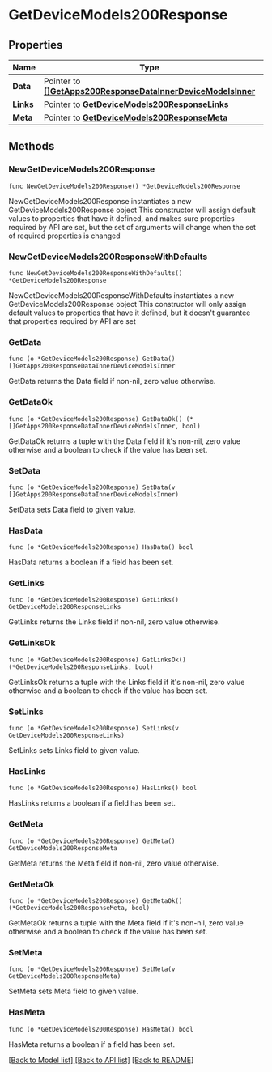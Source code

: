 # GetDeviceModels200Response

## Properties

Name | Type | Description | Notes
------------ | ------------- | ------------- | -------------
**Data** | Pointer to [**[]GetApps200ResponseDataInnerDeviceModelsInner**](GetApps200ResponseDataInnerDeviceModelsInner.md) |  | [optional] 
**Links** | Pointer to [**GetDeviceModels200ResponseLinks**](GetDeviceModels200ResponseLinks.md) |  | [optional] 
**Meta** | Pointer to [**GetDeviceModels200ResponseMeta**](GetDeviceModels200ResponseMeta.md) |  | [optional] 

## Methods

### NewGetDeviceModels200Response

`func NewGetDeviceModels200Response() *GetDeviceModels200Response`

NewGetDeviceModels200Response instantiates a new GetDeviceModels200Response object
This constructor will assign default values to properties that have it defined,
and makes sure properties required by API are set, but the set of arguments
will change when the set of required properties is changed

### NewGetDeviceModels200ResponseWithDefaults

`func NewGetDeviceModels200ResponseWithDefaults() *GetDeviceModels200Response`

NewGetDeviceModels200ResponseWithDefaults instantiates a new GetDeviceModels200Response object
This constructor will only assign default values to properties that have it defined,
but it doesn't guarantee that properties required by API are set

### GetData

`func (o *GetDeviceModels200Response) GetData() []GetApps200ResponseDataInnerDeviceModelsInner`

GetData returns the Data field if non-nil, zero value otherwise.

### GetDataOk

`func (o *GetDeviceModels200Response) GetDataOk() (*[]GetApps200ResponseDataInnerDeviceModelsInner, bool)`

GetDataOk returns a tuple with the Data field if it's non-nil, zero value otherwise
and a boolean to check if the value has been set.

### SetData

`func (o *GetDeviceModels200Response) SetData(v []GetApps200ResponseDataInnerDeviceModelsInner)`

SetData sets Data field to given value.

### HasData

`func (o *GetDeviceModels200Response) HasData() bool`

HasData returns a boolean if a field has been set.

### GetLinks

`func (o *GetDeviceModels200Response) GetLinks() GetDeviceModels200ResponseLinks`

GetLinks returns the Links field if non-nil, zero value otherwise.

### GetLinksOk

`func (o *GetDeviceModels200Response) GetLinksOk() (*GetDeviceModels200ResponseLinks, bool)`

GetLinksOk returns a tuple with the Links field if it's non-nil, zero value otherwise
and a boolean to check if the value has been set.

### SetLinks

`func (o *GetDeviceModels200Response) SetLinks(v GetDeviceModels200ResponseLinks)`

SetLinks sets Links field to given value.

### HasLinks

`func (o *GetDeviceModels200Response) HasLinks() bool`

HasLinks returns a boolean if a field has been set.

### GetMeta

`func (o *GetDeviceModels200Response) GetMeta() GetDeviceModels200ResponseMeta`

GetMeta returns the Meta field if non-nil, zero value otherwise.

### GetMetaOk

`func (o *GetDeviceModels200Response) GetMetaOk() (*GetDeviceModels200ResponseMeta, bool)`

GetMetaOk returns a tuple with the Meta field if it's non-nil, zero value otherwise
and a boolean to check if the value has been set.

### SetMeta

`func (o *GetDeviceModels200Response) SetMeta(v GetDeviceModels200ResponseMeta)`

SetMeta sets Meta field to given value.

### HasMeta

`func (o *GetDeviceModels200Response) HasMeta() bool`

HasMeta returns a boolean if a field has been set.


[[Back to Model list]](../README.md#documentation-for-models) [[Back to API list]](../README.md#documentation-for-api-endpoints) [[Back to README]](../README.md)


